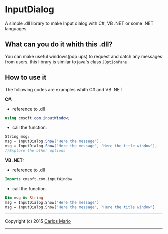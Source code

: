 # InputDialog
A simple .dll library to make Input dialog with C#, VB .NET or some .NET languages

## What can you do it whith this .dll?
You can make useful windows(pop ups) to request and catch any messages from users.
this library is similar to java's class `JOptionPane`

## How to use it
The following codes are examples whith C# and VB .NET

<b>C#:</b>
-  reference to .dll 
```c#
using cmsoft.com.inputWindow; 
```
-  call the function.
```c#
String msg;
msg = InputDialog.Show("Here the message");
msg = InputDialog.Show("Here the message", "Here the title window");
//Explore the other options
```

<b>VB .NET:</b>
-   reference to .dll
```vb
Imports cmsoft.com.inputWindow
```
-  call the function.
```vb
Dim msg As String
msg = InputDialog.Show("Here the message")
msg = InputDialog.Show("Here the message", "Here the title window")
```
--------------

Copyright (c) 2015 [Carlos Mario](https://twitter.com/carlos_mario__)

--------------
